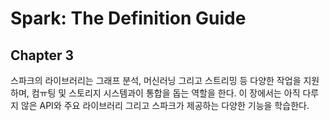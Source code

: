 # Spark: The Definition Guide

## Chapter 3

스파크의 라이브러리는 그래프 분석, 머신러닝 그리고 스트리밍 등 다양한 작업을 지원하며, 컴ㅠ팅 및 스토리지 시스템과이 통합을 돕는 역할을 한다. 이 장에서는 아직 다루지 않은 API와 주요 라이브러리 그리고 스파크가 제공하는 다양한 기능을 학습한다.
